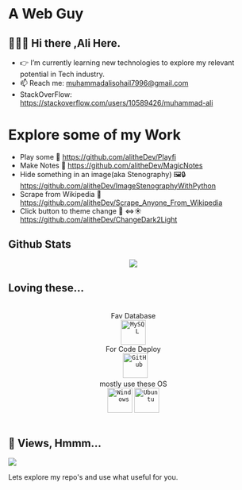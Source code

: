 # A Web Guy
## 👨🏻‍💻 Hi there ,Ali Here.

- 👉 I’m currently learning new technologies to explore my relevant potential in Tech industry.
- 📫 Reach me: muhammadalisohail7996@gmail.com
- StackOverFlow: https://stackoverflow.com/users/10589426/muhammad-ali

# Explore some of my Work
- Play some 🎵  https://github.com/alitheDev/Playfi
- Make Notes 📝 https://github.com/alitheDev/MagicNotes
- Hide something in an image(aka Stenography) 🖼️🔒  https://github.com/alitheDev/ImageStenographyWithPython
- Scrape from Wikipedia 📰 https://github.com/alitheDev/Scrape_Anyone_From_Wikipedia
- Click button to theme change 🌙 <=>☀️  https://github.com/alitheDev/ChangeDark2Light

## Github Stats
<div align="center">
<img src="https://github-readme-stats.vercel.app/api?username=alitheDev&show_icons=true"/>
</div>


## Loving these...

<div align="center">
<br>
Fav Database
  <br>
  <code><img height="50" src="https://user-images.githubusercontent.com/25181517/183896128-ec99105a-ec1a-4d85-b08b-1aa1620b2046.png" alt="MySQL" title="MySQL" /></code>
<br> For Code Deploy
 <br> 
  <code> <img height="50" src="https://user-images.githubusercontent.com/25181517/192108374-8da61ba1-99ec-41d7-80b8-fb2f7c0a4948.png" alt="GitHub" title="GitHub" /></code>
<br> 
  mostly use these OS
  <br>
<code><img height="50" src="https://user-images.githubusercontent.com/25181517/186884150-05e9ff6d-340e-4802-9533-2c3f02363ee3.png" alt="Windows" title="Windows" /></code>
<code><img height="50" src="https://user-images.githubusercontent.com/25181517/186884153-99edc188-e4aa-4c84-91b0-e2df260ebc33.png" alt="Ubuntu" title="Ubuntu" /></code>
<br>
  
<br>
</div>


## 👀 Views, Hmmm...

![](https://komarev.com/ghpvc/?username=alitheDev&color=green&label=PROFILE+VIEWS)


Lets explore my repo's and use what useful for you.
